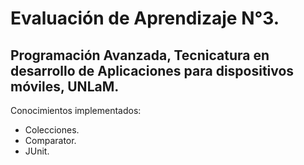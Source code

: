 # Evaluación de Aprendizaje N°3.
## Programación Avanzada, Tecnicatura en desarrollo de Aplicaciones para dispositivos móviles, UNLaM.

Conocimientos implementados:
- Colecciones.
- Comparator.
- JUnit.
